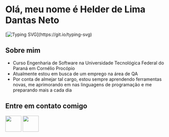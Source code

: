# Olá, meu nome é Helder de Lima Dantas Neto
[![Typing SVG](https://readme-typing-svg.herokuapp.com?font=Fira+Code&pause=1000&width=435&lines=Bem-vindo+ao+meu+perfil+no+Github;Sou+um+QA+por+tecnologia+e+inova%C3%A7%C3%A3o;Fique+a+vontade+para+ver+meu+perfil+e+meus+projetos!!!)](https://git.io/typing-svg)

## Sobre mim  
- Curso Engenharia de Software na Universidade Tecnológica Federal do Paraná em Cornélio Procópio
- Atualmente estou em busca de um emprego na área de QA
- Por conta de almejar tal cargo, estou sempre aprendendo ferramentas novas, me aprimorando em nas linguagens de programação e me preparando mais a cada dia   

## Entre em contato comigo  
<a href="www.linkedin.com/in/helder-neto-qaengineer" target="_blank"><img src="https://upload.wikimedia.org/wikipedia/commons/c/ca/LinkedIn_logo_initials.png" height="50"></a>  <a  href="https://www.instagram.com/heldernetooo/" target="_blank"><img src="https://upload.wikimedia.org/wikipedia/commons/a/a5/Instagram_icon.png" height="50"></a>  
